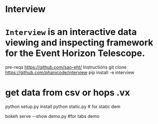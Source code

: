 Interview
=========

`Interview` is an interactive data viewing and inspecting framework
for the Event Horizon Telescope.
=========
pre-reqs https://github.com/sao-eht/
Instructions
git clone https://github.com/phanicode/interview
pip install -e interview
# get data from csv or hops .vx 
python setup.py install
python static.py # for static dem

bokeh serve --show demo.py #for tabs demo

